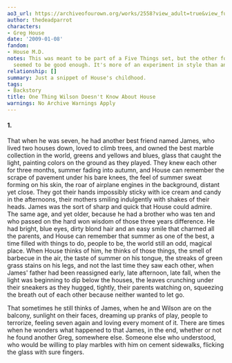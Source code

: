 ```yaml
---
ao3_url: https://archiveofourown.org/works/2558?view_adult=true&view_full_work=true
author: thedeadparrot
characters:
- Greg House
date: '2009-01-08'
fandom:
- House M.D.
notes: This was meant to be part of a Five Things set, but the other four never quite
  seemed to be good enough. It's more of an experiment in style than anything else.
relationship: []
summary: Just a snippet of House's childhood.
tags:
- Backstory
title: One Thing Wilson Doesn't Know About House
warnings: No Archive Warnings Apply
---
```


#### 1.

That when he was seven, he had another best friend named James, who lived two houses down, loved to climb trees, and owned the best marble collection in the world, greens and yellows and blues, glass that caught the light, painting colors on the ground as they played. They knew each other for three months, summer fading into autumn, and House can remember the scrape of pavement under his bare knees, the feel of summer sweat forming on his skin, the roar of airplane engines in the background, distant yet close. They got their hands impossibly sticky with ice cream and candy in the afternoons, their mothers smiling indulgently with shakes of their heads. James was the sort of sharp and quick that House could admire. The same age, and yet older, because he had a brother who was ten and who passed on the hard won wisdom of those three years difference. He had bright, blue eyes, dirty blond hair and an easy smile that charmed all the parents, and House can remember that summer as one of the best, a time filled with things to do, people to be, the world still an odd, magical place. When House thinks of him, he thinks of those things, the smell of barbecue in the air, the taste of summer on his tongue, the streaks of green grass stains on his legs, and not the last time they saw each other, when James' father had been reassigned early, late afternoon, late fall, when the light was beginning to dip below the houses, the leaves crunching under their sneakers as they hugged, tightly, their parents watching on, squeezing the breath out of each other because neither wanted to let go.

That sometimes he still thinks of James, when he and Wilson are on the balcony, sunlight on their faces, dreaming up pranks of play, people to terrorize, feeling seven again and loving every moment of it. There are times when he wonders what happened to that James, in the end, whether or not he found another Greg, somewhere else. Someone else who understood, who would be willing to play marbles with him on cement sidewalks, flicking the glass with sure fingers.